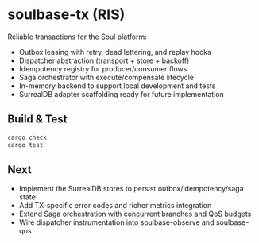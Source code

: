 ﻿# soulbase-tx (RIS)

Reliable transactions for the Soul platform:

- Outbox leasing with retry, dead lettering, and replay hooks
- Dispatcher abstraction (transport + store + backoff)
- Idempotency registry for producer/consumer flows
- Saga orchestrator with execute/compensate lifecycle
- In-memory backend to support local development and tests
- SurrealDB adapter scaffolding ready for future implementation

## Build & Test

```bash
cargo check
cargo test
```

## Next

- Implement the SurrealDB stores to persist outbox/idempotency/saga state
- Add TX-specific error codes and richer metrics integration
- Extend Saga orchestration with concurrent branches and QoS budgets
- Wire dispatcher instrumentation into soulbase-observe and soulbase-qos

